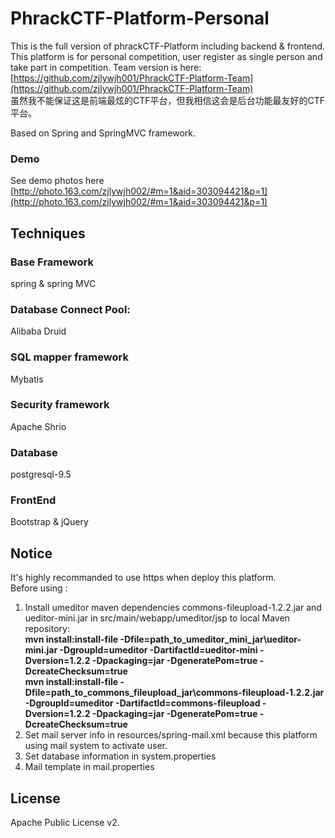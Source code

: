 # PhrackCTF-Platform-Personal

This is the full version of phrackCTF-Platform including backend & frontend. This platform is for personal competition, user register as single person and take part in competition. Team version is here:[https://github.com/zjlywjh001/PhrackCTF-Platform-Team](https://github.com/zjlywjh001/PhrackCTF-Platform-Team)   
虽然我不能保证这是前端最炫的CTF平台，但我相信这会是后台功能最友好的CTF平台。

Based on Spring and SpringMVC framework.

### Demo
See demo photos here [http://photo.163.com/zjlywjh002/#m=1&aid=303094421&p=1](http://photo.163.com/zjlywjh002/#m=1&aid=303094421&p=1)

## Techniques

### Base Framework
spring & spring MVC
### Database Connect Pool:
Alibaba Druid
### SQL mapper framework
Mybatis
### Security framework
Apache Shrio

### Database
postgresql-9.5

### FrontEnd
Bootstrap & jQuery

## Notice
It's highly recommanded to use https when deploy this platform.  
Before using :  
1. Install umeditor maven dependencies commons-fileupload-1.2.2.jar and ueditor-mini.jar in src/main/webapp/umeditor/jsp to local Maven repository:   
**mvn install:install-file -Dfile=path_to_umeditor_mini_jar\ueditor-mini.jar -DgroupId=umeditor -DartifactId=ueditor-mini -Dversion=1.2.2 -Dpackaging=jar -DgeneratePom=true -DcreateChecksum=true**   
**mvn install:install-file -Dfile=path_to_commons_fileupload_jar\commons-fileupload-1.2.2.jar -DgroupId=umeditor -DartifactId=commons-fileupload -Dversion=1.2.2 -Dpackaging=jar -DgeneratePom=true -DcreateChecksum=true**   
1. Set mail server info in resources/spring-mail.xml because this platform using mail system to activate user.   
2. Set database information in system.properties   
3. Mail template in mail.properties

## License
Apache Public License v2.